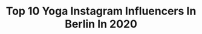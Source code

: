 ---
title: Top 10 Yoga Instagram Influencers In Berlin In 2020
description: >-
  Find top yoga Instagram influencers in Berlin in 2020. Most popular hashtags: #yoga #yogaberlin #yogainspiration #berlin.
platform: Instagram
hits: 109
text_top: Identify the best Instagram influencers on inBeat.
text_bottom: Our platform holds 109 Instagram influencers like this in Berlin, Germany for you to pitch.
profiles:
  - username: "kasiaaa_ko"
    fullname: >-
      EverythingHappensForAReason💫
    bio: >-
      🏡🇵🇱 📍Berlin ❤Yoga teacher🧘🏼‍♀ ❤Mama ❤Crossfit  ❤OEB🐶 ❤Cooking  ❤️ 10% of @yogajunkies code kasia10 🎊🎊 ❤10% of @aloyoga First Order 🎊🎉
    location: "Germany"
    followers: 6348
    engagement: 692
    commentsToLikes: 0.071045
    id: ck5hqp4lith5j0i11dez78zhd
    verified: false
    hashtags: "#yogapicture, #aloyoga, #handstand, #fammely"
  - username: "caro__corazon"
    fullname: >-
      FEEL FREE YOGA
    bio: >-
      ☾ Hippie at heart ☽ Vinyasa & Yin Yoga Teacher I Berlin ☼ Founder of FEEL FREE YOGA △ Retreats & Yoga Events Ξ DIY project: Tiny house
    location: "Germany"
    followers: 4175
    engagement: 691
    commentsToLikes: 0.072958
    id: ck8t7xvt4icue0j78mhz1ju36
    verified: false
    hashtags: "#diyhome, #yogaretreats, #mindfulness, #igyogafriends"
  - username: "scorpionmind"
    fullname: >-
      Tanja I Food & Lifestyle
    bio: >-
      ❊ Vegan in Berlin ◎ Photographer ◉ Pole/Silks ◎ Acrobat @scorpionshape ◉ @vegandogkiwi ☞ Newest YT video
    location: "Germany"
    followers: 39849
    engagement: 247
    commentsToLikes: 0.032096
    id: ck0ttg5yu2kmi0i19houjjcc4
    verified: false
    hashtags: "#splits, #handstand, #porridge, #eatplantsnotfriends"
  - username: "charmed_by_yoga"
    fullname: >-
      BINA - Yoga Coach Köln
    bio: >-
      *reconnect to your body & soul* 🧘‍♀️1:1 yoga | womencircles
    location: "Germany"
    followers: 14986
    engagement: 690
    commentsToLikes: 0.302061
    id: ck6tu7hb9eqvv0j710okd7z1x
    verified: false
    hashtags: "#aloholdeachother, #yoga, #heartsalove, #softness"
  - username: "fvckluckygohappy"
    fullname: >-
      Fuck Lucky Go Happy
    bio: >-
      Yoga • Spirit • Astro • Food • Reise • Style • Tarot 🧘‍♀️ 🙏🏼 🌒 🍲 🏝 💅🏼 💫 ✖️ Founded by @rebeccarandak ✖️ Podcast @heiligerbimbampodcast Mehr👇
    location: "Germany"
    followers: 23015
    engagement: 116
    commentsToLikes: 0.018966
    id: ck6tyn2bd4phs0j71muts47cn
    verified: false
    hashtags: "#horoskop, #greenhome, #greenyourlife, #spirit"
  - username: "rebeccanmyr"
    fullname: >-
      ↠ ☼  Rebecca Nmyr 🇳🇬
    bio: >-
      Model • Activist 🌱• Yogi 🇩🇪 @izaio.modelmanagement 🇬🇧Milk 🇿🇦Topco 🇦🇹Stellamodels 🤸🏾‍♀️Ambassador @vitaminwelldeutschland
    location: "Germany"
    followers: 13536
    engagement: 444
    commentsToLikes: 0.031434
    id: ck5hjhx4ngnu20i11z53dfgqx
    verified: false
    hashtags: "#crueltyfreefood, #berlingirl, #modelsofcolor, #yogagirl"
  - username: "annasworldofwonder"
    fullname: >-
      Anna
    bio: >-
      Let the dogs bark, the lion is still king 🦁. Yoga. Basic Fashion. Motivation. Healthy Lifestyle. Sustainable. & good stuff. Soon: RYT 200 🧘🏼
    location: "Germany"
    followers: 6371
    engagement: 440
    commentsToLikes: 0.045137
    id: ck5zz2ubaaz6s0i142a9mxu9w
    verified: false
    hashtags: "#posterbild, #berlinsummermoment, #neukeolln, #sommer2020"
  - username: "palinski"
    fullname: >-
      Palina Rojinski
    bio: >-
      „Sing On! Germany“ @netflixde 🍾„PODKINSKI“ @spotifyde Neue Folge mit @nicosantosofficial 🎤„Nightlife“ der Film auf iTunes/AmazonPrime etc. 📍IMPRESSUM🧿
    location: "Germany"
    followers: 1937455
    engagement: 244
    commentsToLikes: 0.011682
    id: ck0tylhsfn56w0i199wojjgja
    verified: true
    hashtags: "#growstrong, #teampantene, #podkinski, #anzeige"
  - username: "thiabrownsugar"
    fullname: >-
      Thia Brownsugar
    bio: >-
      🍀Green blogger- Berlin thiabrownsugar.fr/rhumettalonaiguilles.com Podcast @mapausecafeavecthia Business Email: thia@thiabrownsugar.fr Mes réseaux👇🏽
    location: "Germany"
    followers: 20068
    engagement: 514
    commentsToLikes: 0.060206
    id: ck5zq8051u42c0i1470tdxxhv
    verified: false
    hashtags: "#thiabrownsugar, #mieuxconsommer, #shooting, #travelblogger"
  - username: "ginii__binii"
    fullname: >-
      Gina Heinrich
    bio: >-
      FITNESS | ACHTSAMKEIT | LEBEN 👩🏻‍💻🌏 love what you do & make a difference ✨positive vibes 📍Stuttgart
    location: "Germany"
    followers: 2971
    engagement: 2097
    commentsToLikes: 0.061717
    id: ck8tdpau849eo0j78sztwjnxh
    verified: false
    hashtags: "#wochenende, #potd, #nebenjob, #abnehmen"
---